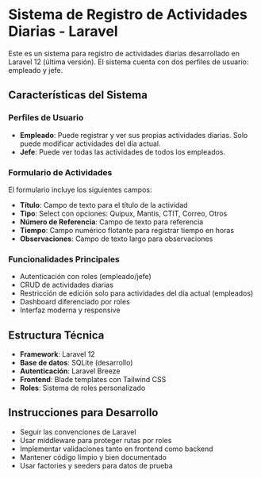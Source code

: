 <!-- Use this file to provide workspace-specific custom instructions to Copilot. For more details, visit https://code.visualstudio.com/docs/copilot/copilot-customization#_use-a-githubcopilotinstructionsmd-file -->

# Sistema de Registro de Actividades Diarias - Laravel

Este es un sistema para registro de actividades diarias desarrollado en Laravel 12 (última versión). El sistema cuenta con dos perfiles de usuario: empleado y jefe.

## Características del Sistema

### Perfiles de Usuario
- **Empleado**: Puede registrar y ver sus propias actividades diarias. Solo puede modificar actividades del día actual.
- **Jefe**: Puede ver todas las actividades de todos los empleados.

### Formulario de Actividades
El formulario incluye los siguientes campos:
- **Título**: Campo de texto para el título de la actividad
- **Tipo**: Select con opciones: Quipux, Mantis, CTIT, Correo, Otros
- **Número de Referencia**: Campo de texto para referencia
- **Tiempo**: Campo numérico flotante para registrar tiempo en horas
- **Observaciones**: Campo de texto largo para observaciones

### Funcionalidades Principales
- Autenticación con roles (empleado/jefe)
- CRUD de actividades diarias
- Restricción de edición solo para actividades del día actual (empleados)
- Dashboard diferenciado por roles
- Interfaz moderna y responsive

## Estructura Técnica
- **Framework**: Laravel 12
- **Base de datos**: SQLite (desarrollo)
- **Autenticación**: Laravel Breeze
- **Frontend**: Blade templates con Tailwind CSS
- **Roles**: Sistema de roles personalizado

## Instrucciones para Desarrollo
- Seguir las convenciones de Laravel
- Usar middleware para proteger rutas por roles
- Implementar validaciones tanto en frontend como backend
- Mantener código limpio y bien documentado
- Usar factories y seeders para datos de prueba
